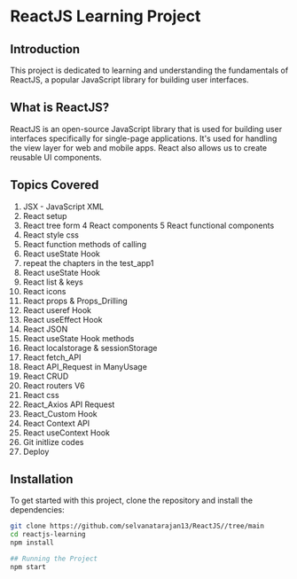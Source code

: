 # ReactJS Learning Project

## Introduction

This project is dedicated to learning and understanding the fundamentals of ReactJS, a popular JavaScript library for building user interfaces.

## What is ReactJS?

ReactJS is an open-source JavaScript library that is used for building user interfaces specifically for single-page applications. It's used for handling the view layer for web and mobile apps. React also allows us to create reusable UI components.

## Topics Covered

1. JSX - JavaScript XML 
2. React setup
3. React tree form
4 React components
5 React functional components
5. React style css
6. React function methods of calling
7. React  useState Hook
8. repeat the chapters in the test_app1
9. React useState Hook
10. React list & keys
11. React icons
12. React props & Props_Drilling
13. React useref Hook
14. React useEffect Hook
15. React JSON
16. React useState Hook methods
17. React localstorage & sessionStorage
18. React fetch_API
19. React API_Request in ManyUsage
20. React CRUD
21. React routers V6
22. React css
23. React_Axios API Request
24. React_Custom Hook
25. React Context API 
26. React useContext Hook
27. Git initlize codes
28. Deploy

## Installation

To get started with this project, clone the repository and install the dependencies:

```bash
git clone https://github.com/selvanatarajan13/ReactJS//tree/main
cd reactjs-learning
npm install

## Running the Project
npm start
